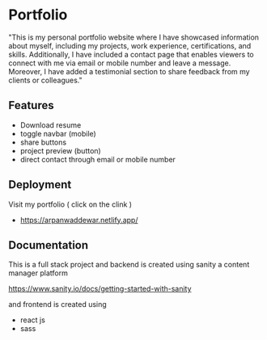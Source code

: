 
# Portfolio 


"This is my personal portfolio website where I have showcased information about myself, including my projects, work experience, certifications, and skills. Additionally, I have included a contact page that enables viewers to connect with me via email or mobile number and leave a message. Moreover, I have added a testimonial section to share feedback from my clients or colleagues."



## Features

- Download resume 
- toggle navbar (mobile)
- share buttons
- project preview (button)
- direct contact through email or mobile number


## Deployment

Visit my portfolio ( click on the clink )

 - https://arpanwaddewar.netlify.app/



## Documentation

This is a full stack project and backend is created using sanity a content manager platform 

https://www.sanity.io/docs/getting-started-with-sanity

and frontend is created using  
 - react js 
 - sass

